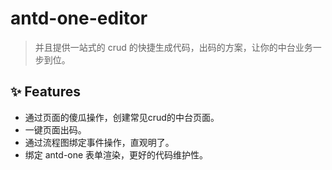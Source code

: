 # antd-one-editor

> 并且提供一站式的 crud 的快捷生成代码，出码的方案，让你的中台业务一步到位。

## ✨ Features

- 通过页面的傻瓜操作，创建常见crud的中台页面。
- 一键页面出码。
- 通过流程图绑定事件操作，直观明了。
- 绑定 antd-one 表单渲染，更好的代码维护性。
